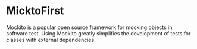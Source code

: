# MicktoFirst
Mockito is a popular open source framework for mocking objects in software test. Using Mockito greatly simplifies the development of tests for classes with external dependencies.
